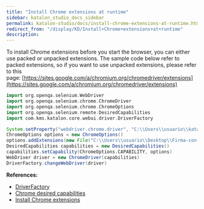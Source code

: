 ```yaml
---
title: "Install Chrome extensions at runtime" 
sidebar: katalon_studio_docs_sidebar
permalink: katalon-studio/docs/install-chrome-extensions-at-runtime.html 
redirect_from: "/display/KD/Install+Chrome+extensions+at+runtime" 
description: 
---
```

To install Chrome extensions before you start the browser, you can either use packed or unpacked extensions. The sample code below refer to packed extensions, so if you want to use unpacked extensions, please refer to this page: [https://sites.google.com/a/chromium.org/chromedriver/extensions](https://sites.google.com/a/chromium.org/chromedriver/extensions)

```groovy
import org.openqa.selenium.WebDriver
import org.openqa.selenium.chrome.ChromeDriver
import org.openqa.selenium.chrome.ChromeOptions
import org.openqa.selenium.remote.DesiredCapabilities
import com.kms.katalon.core.webui.driver.DriverFactory

System.setProperty("webdriver.chrome.driver", "C:\\Users\\usuario\\katalon\\Test\\Driver\\chromedriver.exe");
ChromeOptions options = new ChromeOptions()
options.addExtensions(new File("C:\\Users\\usuario\\Desktop\\Firma-con-token.crx"))
DesiredCapabilities capabilities = new DesiredCapabilities()
capabilities.setCapability(ChromeOptions.CAPABILITY, options)
WebDriver driver = new ChromeDriver(capabilities)
DriverFactory.changeWebDriver(driver)
```

**References:**

*   [DriverFactory](https://api-docs.katalon.com/com/kms/katalon/core/webui/driver/DriverFactory.html)
*   [Chrome desired capabilities](http://chromedriver.chromium.org/capabilities)
*   [Install Chrome extensions](https://sites.google.com/a/chromium.org/chromedriver/extensions)